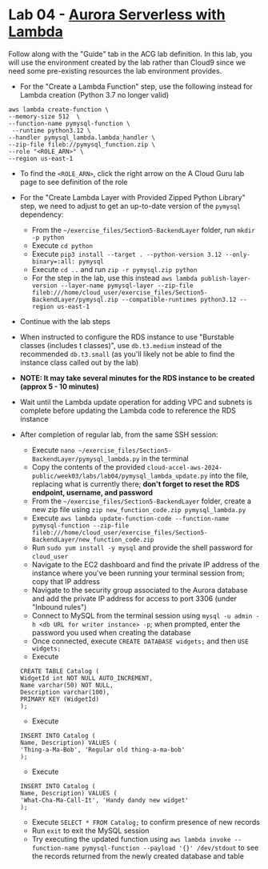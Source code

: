 # Lab 04 - [Aurora Serverless with Lambda](https://learn.acloud.guru/handson/cdc003fa-1484-4707-bba4-0ea1e9039339)

Follow along with the "Guide" tab in the ACG lab definition. In this lab, you will use the environment created by the lab rather than Cloud9 since we need some pre-existing resources the lab environment provides.

* For the "Create a Lambda Function" step, use the following instead for Lambda creation (Python 3.7 no longer valid)

```
aws lambda create-function \
--memory-size 512  \
--function-name pymysql-function \
 --runtime python3.12 \
--handler pymysql_lambda.lambda_handler \
--zip-file fileb://pymysql_function.zip \
--role "<ROLE_ARN>" \
--region us-east-1
```
* To find the `<ROLE_ARN>`, click the right arrow on the A Cloud Guru lab page to see definition of the role
* For the "Create Lambda Layer with Provided Zipped Python Library" step, we need to adjust to get an up-to-date version of the `pymysql` dependency:
    - From the `~/exercise_files/Section5-BackendLayer` folder, run `mkdir -p python`
    - Execute `cd python`
    - Execute `pip3 install --target . --python-version 3.12 --only-binary=:all: pymysql`
    - Execute `cd ..` and run `zip -r pymysql.zip python`
    - For the step in the lab, use this instead `aws lambda publish-layer-version --layer-name pymysql-layer --zip-file fileb:///home/cloud_user/exercise_files/Section5-BackendLayer/pymysql.zip --compatible-runtimes python3.12 --region us-east-1`
* Continue with the lab steps
* When instructed to configure the RDS instance to use "Burstable classes (includes t classes)", use `db.t3.medium` instead of the recommended `db.t3.small` (as you'll likely not be able to find the instance class called out by the lab)
* **NOTE: It may take several minutes for the RDS instance to be created (approx 5 - 10 minutes)**
* Wait until the Lambda update operation for adding VPC and subnets is complete before updating the Lambda code to reference the RDS instance
* After completion of regular lab, from the same SSH session:
    - Execute `nano ~/exercise_files/Section5-BackendLayer/pymysql_lambda.py` in the terminal
    - Copy the contents of the provided `cloud-accel-aws-2024-public/week03/labs/lab04/pymysql_lambda_update.py` into the file, replacing what is currently there; **don't forget to reset the RDS endpoint, username, and password**
    - From the `~/exercise_files/Section5-BackendLayer` folder, create a new zip file using `zip new_function_code.zip pymysql_lambda.py`
    - Execute `aws lambda update-function-code --function-name pymysql-function --zip-file fileb:///home/cloud_user/exercise_files/Section5-BackendLayer/new_function_code.zip`
    - Run `sudo yum install -y mysql` and provide the shell password for `cloud_user`
    - Navigate to the EC2 dashboard and find the private IP address of the instance where you've been running your terminal session from; copy that IP address
    - Navigate to the security group associated to the Aurora database and add the private IP address for access to port 3306 (under "Inbound rules")
    - Connect to MySQL from the terminal session using `mysql -u admin -h <db URL for writer instance> -p`; when prompted, enter the password you used when creating the database
    - Once connected, execute `CREATE DATABASE widgets;` and then `USE widgets;`
    - Execute 
    
    ```
    CREATE TABLE Catalog (
    WidgetId int NOT NULL AUTO_INCREMENT,
    Name varchar(50) NOT NULL,
    Description varchar(100),
    PRIMARY KEY (WidgetId)
    );
    ```

    - Execute 
    
    ```
    INSERT INTO Catalog (
    Name, Description) VALUES (
    'Thing-a-Ma-Bob', 'Regular old thing-a-ma-bob'
    );
    ```
    
    - Execute
    
    ```
    INSERT INTO Catalog (
    Name, Description) VALUES (
    'What-Cha-Ma-Call-It', 'Handy dandy new widget'
    );
    ```

    - Execute `SELECT * FROM Catalog;` to confirm presence of new records
    - Run `exit` to exit the MySQL session
    - Try executing the updated function using `aws lambda invoke --function-name pymysql-function --payload '{}' /dev/stdout` to see the records returned from the newly created database and table
